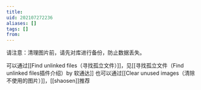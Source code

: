 ```yaml
---
title: 
uid: 202107272236
aliases: []
tags: []
from: 
---
```


请注意：清理图片前，请先对库进行备份，防止数据丢失。

可以通过[[Find unlinked files（寻找孤立文件）]]，见[[寻找孤立文件（Find unlinked files插件介绍）by 软通达]]
也可以通过[[Clear unused images（清除不使用的图片）]]，[[shaosen]]推荐